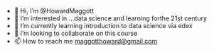 - 👋 Hi, I’m @HowardMaggott
- 👀 I’m interested in ...data science and learning forthe 21st century
- 🌱 I’m currently learning introduction to data science via edex
- 💞️ I’m looking to collaborate on this course
- 📫 How to reach me maggotthoward@gmail.com

<!---
HowardMaggott/HowardMaggott is a ✨ special ✨ repository because its `README.md` (this file) appears on your GitHub profile.
You can click the Preview link to take a look at your changes.

--->
